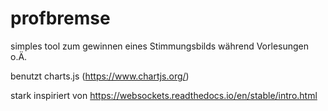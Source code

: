 # profbremse
simples tool zum gewinnen eines Stimmungsbilds während Vorlesungen o.Ä. 

benutzt charts.js (https://www.chartjs.org/)

stark inspiriert von https://websockets.readthedocs.io/en/stable/intro.html